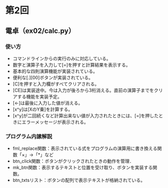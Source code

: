 # 第2回
## 電卓（ex02/calc.py）
### 使い方
* コマンドラインからの実行のみに対応している。
* 数字と演算子を入力して[=]を押すと計算結果を表示する。
* 基本的な四則演算機能が実装されている。
* 便利な[.][00]ボタンが実装されている。
* [C]を押すと入力欄がすべてクリアされる。
* [CE]は実装途中。今は入力が後ろから3桁消える。直前の演算子までをクリアする機能を実装予定。
* [←]は最後に入力した値が消える。
* [x^y]は[XのY乗]を計算する。
* [x^y]が二回続くなど計算出来ない値が入力されたときには、[=]を押したときにエラーメッセージが表示される。
### プログラム内䛾解説
* fml_replace関数：表示されている式をプログラムの演算用に書き換える関数「×」→「*」など
* btn_click関数：ボタンがクリックされたときの動作を管理．
* mk_btn関数：表示するテキストと位置を受け取り、ボタンを実装する関数。
* btn_txtsリスト：ボタンの配列で表示テキストが格納されている。 
